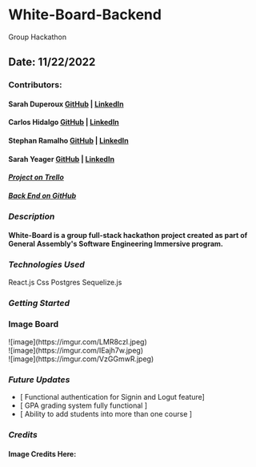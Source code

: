 # White-Board-Backend

Group Hackathon

## Date: 11/22/2022

### Contributors:

#### Sarah Duperoux [GitHub](https://github.com/SarahD03) | [LinkedIn](https://www.linkedin.com/in/sarahduperoux/)

#### Carlos Hidalgo [GitHub](https://github.com/pancholo35) | [LinkedIn](https://www.linkedin.com/in/carlos-hidalgo-linkin/)

#### Stephan Ramalho [GitHub](https://https://github.com/sramalho94) | [LinkedIn](https://www.linkedin.com/in/stephan-ramalho)

#### Sarah Yeager [GitHub](https://github.com/skyeager) | [LinkedIn](https://www.linkedin.com/in/sarahkyeager/)

#### _[Project on Trello](https://trello.com/b/JvaYjJ5e/group-hackathon-interview-prep)_

#### _[Back End on GitHub](https://github.com/sramalho94/White-Board-Backend)_

### **_*Description*_**

#### White-Board is a group full-stack hackathon project created as part of General Assembly's Software Engineering Immersive program.

### **_Technologies Used_**

React.js
Css
Postgres
Sequelize.js

### **_Getting Started_**

### **Image Board**

<figcaption></figcaption>
![image](https://imgur.com/LMR8czI.jpeg)

<figcaption></figcaption>
![image](https://imgur.com/IEajh7w.jpeg)

<figcaption></figcaption>
![image](https://imgur.com/VzGGmwR.jpeg)

### **_Future Updates_**

- [ Functional authentication for Signin and Logut feature]
- [ GPA grading system fully functional ]
- [ Ability to add students into more than one course ]

### **_Credits_**

#### Image Credits Here: []()

